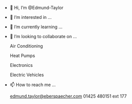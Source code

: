 - 👋 Hi, I’m @Edmund-Taylor

- 👀 I’m interested in ...

- 🌱 I’m currently learning ...

- 💞️ I’m looking to collaborate on ...

  Air Conditioning
  
  Heat Pumps
  
  Electronics
  
  Electric Vehicles
  


- 📫 How to reach me ...

  edmund.taylor@eberspaecher.com
  01425 480151 ext 177

